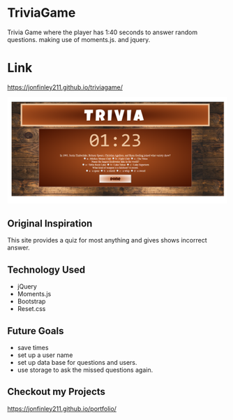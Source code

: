 # TriviaGame
Trivia Game where the player has 1:40 seconds to answer random questions. making use of moments.js. and jquery. 


# Link 
https://jonfinley211.github.io/triviagame/

![Screen Shot](assets/images/trivia-rm.png)

## Original Inspiration
This site provides a quiz for most anything and gives shows incorrect answer.

## Technology Used
- jQuery 
- Moments.js
- Bootstrap
- Reset.css



## Future Goals
- save times
- set up a user name 
- set up data base for questions and users. 
- use storage to ask the missed questions again. 

## Checkout my Projects 
https://jonfinley211.github.io/portfolio/








